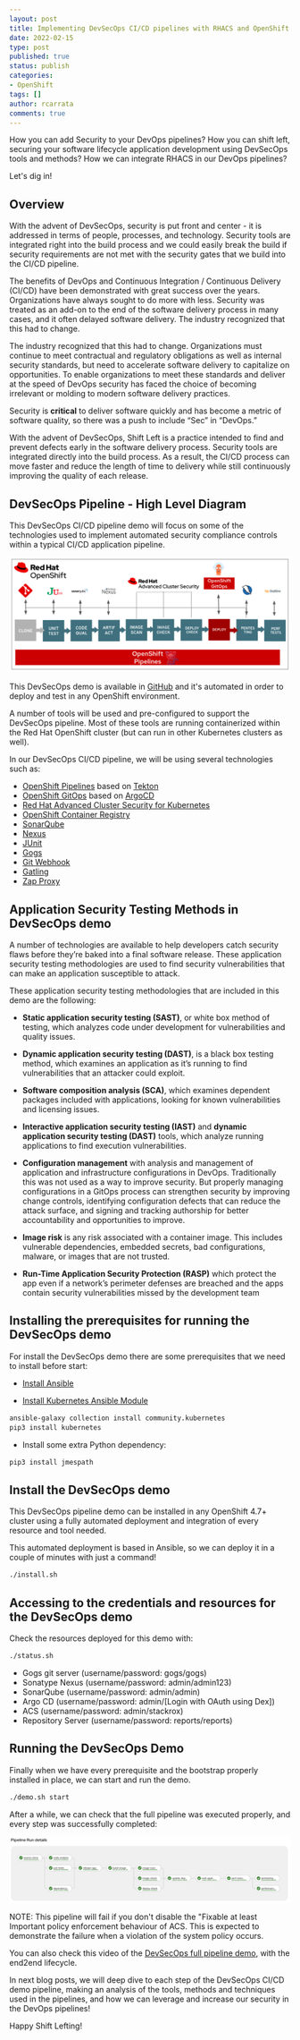 ```yaml
---
layout: post
title: Implementing DevSecOps CI/CD pipelines with RHACS and OpenShift
date: 2022-02-15
type: post
published: true
status: publish
categories:
- OpenShift
tags: []
author: rcarrata
comments: true
---
```


How you can add Security to your DevOps pipelines? How you can shift left, securing your software lifecycle application development using DevSecOps tools and methods? How we can integrate RHACS in our DevOps pipelines?

Let's dig in!

## Overview

With the advent of DevSecOps, security is put front and center - it is addressed in terms of people, processes, and technology. Security tools are integrated right into the build process and we could easily break the build if security requirements are not met with the security gates that we build into the CI/CD pipeline.

The benefits of DevOps and Continuous Integration / Continuous Delivery (CI/CD) have been demonstrated with great success over the years. Organizations have always sought to do more with less. Security was treated as an add-on to the end of the software delivery process in many cases, and it often delayed software delivery. The industry recognized that this had to change.

The industry recognized that this had to change. Organizations must continue to meet contractual and regulatory obligations as well as internal security standards, but need to accelerate software delivery to capitalize on opportunities. To enable organizations to meet these standards and deliver at the speed of DevOps security has faced the choice of becoming irrelevant or molding to modern software delivery practices.

Security is **critical** to deliver software quickly and has become a metric of software quality, so there was a push to include “Sec” in “DevOps.”

With the advent of DevSecOps, Shift Left is a practice intended to find and prevent defects early in the software delivery process. Security tools are integrated directly into the build process. As a result, the CI/CD process can move faster and reduce the length of time to delivery while still continuously improving the quality of each release.

## DevSecOps Pipeline - High Level Diagram

This DevSecOps CI/CD pipeline demo will focus on some of the technologies used to implement automated security compliance controls within a typical CI/CD application pipeline.

[![](/images/devsecops1.png "devsecops1.png")]({{site.url}}/images/devsecops1.png)

This DevSecOps demo is available in [GitHub](https://github.com/rcarrata/devsecops-demo) and it's automated in order to deploy and test in any OpenShift environment.

A number of tools will be used and pre-configured to support the DevSecOps pipeline. Most of these tools are running containerized within the Red Hat OpenShift cluster (but can run in other Kubernetes clusters as well).

In our DevSecOps CI/CD pipeline, we will be using several technologies such as:

- [OpenShift Pipelines](https://www.openshift.com/learn/topics/ci-cd) based on [Tekton](https://tekton.dev)
- [OpenShift GitOps](https://www.openshift.com/blog/announcing-openshift-gitops) based on [ArgoCD](https://argoproj.github.io/)
- [Red Hat Advanced Cluster Security for Kubernetes](https://www.redhat.com/en/resources/advanced-cluster-security-for-kubernetes-datasheet)
- [OpenShift Container Registry](https://docs.openshift.com/container-platform/latest/registry/architecture-component-imageregistry.html)
- [SonarQube](https://www.sonarqube.org/)
- [Nexus](https://www.sonatype.com/products/repository-oss?topnav=true)
- [JUnit](https://junit.org/junit5/)
- [Gogs](https://gogs.io/)
- [Git Webhook](https://tekton.dev/docs/triggers/)
- [Gatling](https://gatling.io/)
- [Zap Proxy](https://www.zaproxy.org/)

## Application Security Testing Methods in DevSecOps demo

A number of technologies are available to help developers catch security flaws before they’re baked into a final software release. These application security testing methodologies are used to find security vulnerabilities that can make an application susceptible to attack.

These application security testing methodologies that are included in this demo are the following:

- **Static application security testing (SAST)**, or white box method of testing, which analyzes code under development for vulnerabilities and quality issues.

- **Dynamic application security testing (DAST)**, is a black box testing method, which examines an application as it’s running to find vulnerabilities that an attacker could exploit.

- **Software composition analysis (SCA)**, which examines dependent packages included with applications, looking for known vulnerabilities and licensing issues.

- **Interactive application security testing (IAST)** and **dynamic application security testing (DAST)** tools, which analyze running applications to find execution vulnerabilities.

- **Configuration management** with analysis and management of application and infrastructure configurations in DevOps. Traditionally this was not used as a way to improve security. But properly managing configurations in a GitOps process can strengthen security by improving change controls, identifying configuration defects that can reduce the attack surface, and signing and tracking authorship for better accountability and opportunities to improve.

- **Image risk** is any risk associated with a container image. This includes vulnerable dependencies, embedded secrets, bad configurations, malware, or images that are not trusted.

- **Run-Time Application Security Protection (RASP)** which protect the app even if a network’s perimeter defenses are breached and the apps contain security vulnerabilities missed by the development team

## Installing the prerequisites for running the DevSecOps demo

For install the DevSecOps demo there are some prerequisites that we need to install before start:

- [Install Ansible](https://docs.ansible.com/ansible/latest/installation_guide/intro_installation.html#installing-ansible-on-rhel-centos-or-fedora)

- [Install Kubernetes Ansible Module](https://docs.ansible.com/ansible/latest/collections/community/kubernetes/k8s_module.html)

```sh
ansible-galaxy collection install community.kubernetes
pip3 install kubernetes
```

- Install some extra Python dependency:

```sh
pip3 install jmespath
```

## Install the DevSecOps demo

This DevSecOps pipeline demo can be installed in any OpenShift 4.7+ cluster using a fully automated deployment and integration of every resource and tool needed.

This automated deployment is based in Ansible, so we can deploy it in a couple of minutes with just a command!

```sh
./install.sh
```

## Accessing to the credentials and resources for the DevSecOps demo

Check the resources deployed for this demo with:

```sh
./status.sh
```

- Gogs git server (username/password: gogs/gogs)
- Sonatype Nexus (username/password: admin/admin123)
- SonarQube (username/password: admin/admin)
- Argo CD (username/password: admin/[Login with OAuth using Dex])
- ACS (username/password: admin/stackrox)
- Repository Server (username/password: reports/reports)

## Running the DevSecOps Demo

Finally when we have every prerequisite and the bootstrap properly installed in place, we can start and run the demo.

```sh
./demo.sh start
```

After a while, we can check that the full pipeline was executed properly, and every step was successfully completed:

[![](/images/devsecops2.png "devsecops2.png")]({{site.url}}/images/devsecops2.png)

NOTE: This pipeline will fail if you don't disable the "Fixable at least Important policy enforcement behaviour of ACS. This is expected to demonstrate the failure when a violation of the system policy occurs.

You can also check this video of the [DevSecOps full pipeline demo](https://www.youtube.com/watch?v=uA7nUYchY5Q), with the end2end lifecycle.

In next blog posts, we will deep dive to each step of the DevSecOps CI/CD demo pipeline, making an analysis of the tools, methods and techniques used in the pipelines, and how we can leverage and increase our security in the DevOps pipelines!

Happy Shift Lefting!
